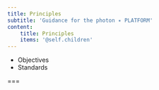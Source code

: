 ```yaml
---
title: Principles
subtitle: 'Guidance for the photon ✴ PLATFORM'
content:
    title: Principles
    items: '@self.children'
---
```


- Objectives
- Standards

===
